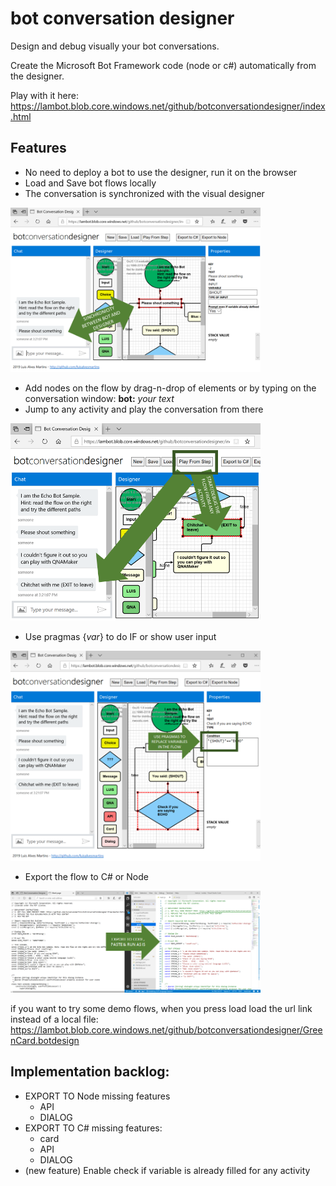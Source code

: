 # bot conversation designer

Design and debug visually your bot conversations.

Create the Microsoft Bot Framework code (node or c#) automatically from the designer.

Play with it here: https://lambot.blob.core.windows.net/github/botconversationdesigner/index.html


## Features
- No need to deploy a bot to use the designer, run it on the browser
- Load and Save bot flows locally
- The conversation is synchronized with the visual designer 

<img src="images/image1.png" alt="Synchronicity" width="400px"/>

- Add nodes on the flow by drag-n-drop of elements or by typing on the conversation window: **bot:** _your text_
- Jump to any activity and play the conversation from there

<img src="images/image2.png" alt="Debug" width="400px"/>

- Use pragmas {_var_} to do IF or show user input 

<img src="images/image3.png" alt="Pragmas" width="400px"/>

- Export the flow to C# or Node 

<img src="images/image4.png" alt="Export" width="400px"/>

if you want to try some demo flows, when you press load load the url link instead of a local file: 
https://lambot.blob.core.windows.net/github/botconversationdesigner/GreenCard.botdesign 


## Implementation backlog:
- EXPORT TO Node missing features
    - API
    - DIALOG
- EXPORT TO C# missing features: 
    - card
    - API
    - DIALOG
- (new feature) Enable check if variable is already filled for any activity
